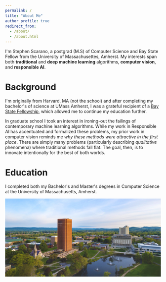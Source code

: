 ```yaml
---
permalink: /
title: "About Me"
author_profile: true
redirect_from: 
  - /about/
  - /about.html
---
```


I'm Stephen Scarano, a postgrad (M.S) of Computer Science and Bay State Fellow from the University of Massachusettes, Amherst. My interests span both **traditional** and **deep machine learning** algorithms, **computer vision**, and **responsible AI**.

Background
======
I'm originally from Harvard, MA (not the school) and after completing my bachelor's of science at UMass Amherst, I was a grateful recipient of a [Bay State Fellowship](https://www.cics.umass.edu/content/bay-state-scholarship-program), which allowed me to continue my education further. 

In graduate school I took an interest in ironing-out the failings of contemporary machine learning algorithms. While my work in Responsible AI has accentuated and formalized these problems, my prior work in computer vision reminds me *why these methods were attractive in the first place*. There are simply many problems (particularly describing *qualitative* phenomena) where traditional methods fall flat. The goal, then, is to innovate intentionally for the best of both worlds. 

Education
======
I completed both my Bachelor's and Master's degrees in Computer Science at the University of Massachusetts, Amherst.

![Vista of the University of Mass, Amherst](/images/umass_amherst.jpeg)
